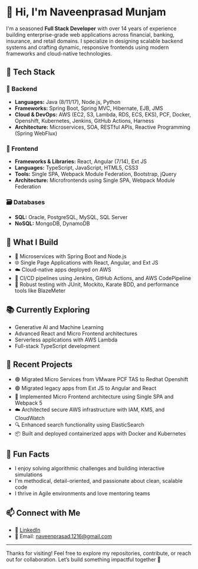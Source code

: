 # 👋 Hi, I'm Naveenprasad Munjam

I'm a seasoned **Full Stack Developer** with over 14 years of experience building enterprise-grade web applications across financial, banking, insurance, and retail domains. I specialize in designing scalable backend systems and crafting dynamic, responsive frontends using modern frameworks and cloud-native technologies.

## 💼 Tech Stack

### 🧠 Backend
- **Languages:** Java (8/11/17), Node.js, Python
- **Frameworks:** Spring Boot, Spring MVC, Hibernate, EJB, JMS
- **Cloud & DevOps:** AWS (EC2, S3, Lambda, RDS, ECS, EKS), PCF, Docker, Openshift, Kubernetes, Jenkins, GitHub Actions, Harness
- **Architecture:** Microservices, SOA, RESTful APIs, Reactive Programming (Spring WebFlux)

### 🎨 Frontend
- **Frameworks & Libraries:** React, Angular (7/14), Ext JS
- **Languages:** TypeScript, JavaScript, HTML5, CSS3
- **Tools:** Single SPA, Webpack Module Federation, Bootstrap, jQuery
- **Architecture:** Microfrontends using Single SPA, Webpack Module Federation

### 🗃️ Databases
- **SQL:** Oracle, PostgreSQL, MySQL, SQL Server
- **NoSQL:** MongoDB, DynamoDB

## 🚀 What I Build

- 🔧 Microservices with Spring Boot and Node.js  
- 🌐 Single Page Applications with React, Angular, and Ext JS  
- ☁️ Cloud-native apps deployed on AWS  
- 🔄 CI/CD pipelines using Jenkins, GitHub Actions, and AWS CodePipeline  
- 🧪 Robust testing with JUnit, Mockito, Karate BDD, and performance tools like BlazeMeter

## 📚 Currently Exploring

- Generative AI and Machine Learning  
- Advanced React and Micro Frontend architectures  
- Serverless applications with AWS Lambda  
- Full-stack TypeScript development

## 🧩 Recent Projects

- 🟢 Migrated Micro Services from VMware PCF TAS to Redhat Openshift 
- 🟢 Migrated legacy apps from Ext JS to Angular and React  
- 🧠 Implemented Micro Frontend architecture using Single SPA and Webpack 5  
- ☁️ Architected secure AWS infrastructure with IAM, KMS, and CloudWatch  
- 🔍 Enhanced search functionality using ElasticSearch  
- 📦 Built and deployed containerized apps with Docker and Kubernetes

## 🧠 Fun Facts

- I enjoy solving algorithmic challenges and building interactive simulations  
- I'm methodical, detail-oriented, and passionate about clean, scalable code  
- I thrive in Agile environments and love mentoring teams

## 📫 Connect with Me

- 💼 [LinkedIn]([https://www.linkedin.com/in/naveenprasad-munjam-915a9033/])  
- 📧 Email: naveenprasad.1216@gmail.com  

---

Thanks for visiting! Feel free to explore my repositories, contribute, or reach out for collaboration. Let’s build something impactful together 🚀

